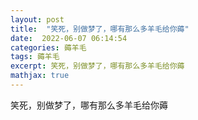 ```yaml
---
layout: post
title:  "笑死，别做梦了，哪有那么多羊毛给你薅"
date:  2022-06-07 06:14:54
categories: 薅羊毛
tags: 薅羊毛
excerpt: 笑死，别做梦了，哪有那么多羊毛给你薅
mathjax: true
---
```


笑死，别做梦了，哪有那么多羊毛给你薅
